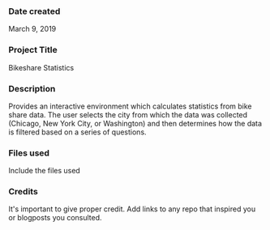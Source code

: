 ### Date created
March 9, 2019

### Project Title
Bikeshare Statistics

### Description
Provides an interactive environment which calculates statistics from bike share data. The user selects the city from which the data was collected (Chicago, New York City, or Washington) and then determines how the data is filtered based on a series of questions.

### Files used
Include the files used

### Credits
It's important to give proper credit. Add links to any repo that inspired you or blogposts you consulted.

